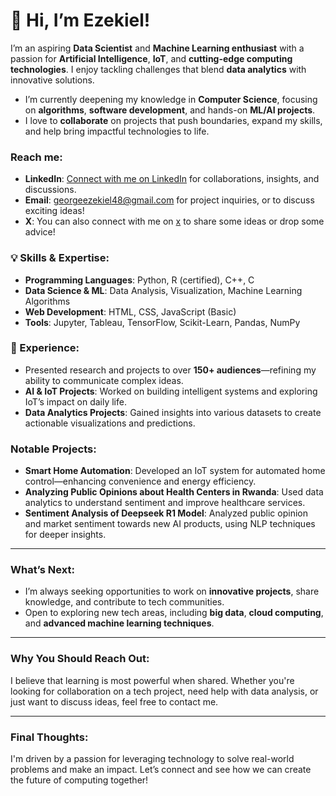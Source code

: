 # 👋 Hi, I’m Ezekiel!

I’m an aspiring **Data Scientist** and **Machine Learning enthusiast** with a passion for **Artificial Intelligence**, **IoT**, and **cutting-edge computing technologies**. I enjoy tackling challenges that blend **data analytics** with innovative solutions.

- I’m currently deepening my knowledge in **Computer Science**, focusing on **algorithms**, **software development**, and hands-on **ML/AI projects**.  
- I love to **collaborate** on projects that push boundaries, expand my skills, and help bring impactful technologies to life.

### Reach me:
- **LinkedIn**: [Connect with me on LinkedIn](https://www.linkedin.com/in/ezekiel-george-507894302) for collaborations, insights, and discussions.
- **Email**: [georgeezekiel48@gmail.com](mailto:georgeezekiel48@gmail.com) for project inquiries, or to discuss exciting ideas!
- **X**: You can also connect with me on [x](https://x.com/_EzekielGeorge_) to share some ideas or drop some advice!

### 💡 Skills & Expertise:
- **Programming Languages**: Python, R (certified), C++, C
- **Data Science & ML**: Data Analysis, Visualization, Machine Learning Algorithms
- **Web Development**: HTML, CSS, JavaScript (Basic)
- **Tools**: Jupyter, Tableau, TensorFlow, Scikit-Learn, Pandas, NumPy

### 🧠 Experience:
- Presented research and projects to over **150+ audiences**—refining my ability to communicate complex ideas.
- **AI & IoT Projects**: Worked on building intelligent systems and exploring IoT’s impact on daily life.
- **Data Analytics Projects**: Gained insights into various datasets to create actionable visualizations and predictions.

### Notable Projects:
- **Smart Home Automation**: Developed an IoT system for automated home control—enhancing convenience and energy efficiency.
- **Analyzing Public Opinions about Health Centers in Rwanda**: Used data analytics to understand sentiment and improve healthcare services.
- **Sentiment Analysis of Deepseek R1 Model**: Analyzed public opinion and market sentiment towards new AI products, using NLP techniques for deeper insights.

---

### What’s Next:
- I’m always seeking opportunities to work on **innovative projects**, share knowledge, and contribute to tech communities.
- Open to exploring new tech areas, including **big data**, **cloud computing**, and **advanced machine learning techniques**.

---

### Why You Should Reach Out:
I believe that learning is most powerful when shared. Whether you're looking for collaboration on a tech project, need help with data analysis, or just want to discuss ideas, feel free to contact me.

---

### Final Thoughts:
I'm driven by a passion for leveraging technology to solve real-world problems and make an impact. Let’s connect and see how we can create the future of computing together!



<!---
EZZY619/EZZY619 is a ✨ special ✨ repository because its `README.md` (this file) appears on your GitHub profile.
You can click the Preview link to take a look at your changes.
--->
